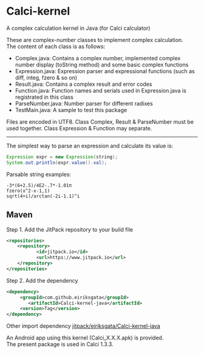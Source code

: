 # Calci-kernel
A complex calculation kernel in Java (for Calci calculator)

These are complex-number classes to implement complex calculation.<br/>
The content of each class is as follows:<br/>

* Complex.java: Contains a complex number, implemented complex number display (toString method) and some basic complex functions
* Expression.java: Expression parser and expressional functions (such as diff, integ, fzero & so on)
* Result.java: Contains a complex result and error codes
* Function.java: Function names and serials used in Expression.java is registrated in this class
* ParseNumber.java: Number parser for different radixes
* TestMain.java: A sample to test this package

Files are encoded in UTF8. Class Complex, Result & ParseNumber must be used together. Class Expression & Function may separate.<br/>

***
The simplest way to parse an expression and calculate its value is:<br/>
```java
Expression expr = new Expression(string);
System.out.println(expr.value().val);
```

Parsable string examples:<br/>
```
-3*(6+2.5)/4E2-.7*-1.01π
fzero(x^2-x-1,1)
sqrt(4+i)/arctan(-2i-1.1)^i
```

## Maven

Step 1. Add the JitPack repository to your build file

```xml
<repositories>
	<repository>
		   <id>jitpack.io</id>
		   <url>https://www.jitpack.io</url>
	</repository>
</repositories>
```

Step 2. Add the dependency
```xml
<dependency>
	 <groupId>com.github.eiriksgata</groupId>
	    <artifactId>Calci-kernel-java</artifactId>
	 <version>Tag</version>
</dependency>
```

Other import dependency
[jitpack/eiriksgata/Calci-kernel-java](https://www.jitpack.io/#eiriksgata/Calci-kernel-java/1.0)

An Android app using this kernel (Calci_X.X.X.apk) is provided.<br/>
The present package is used in Calci 1.3.3.<br/>
